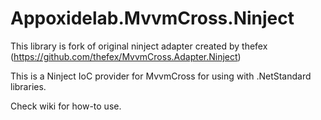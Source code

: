 # Appoxidelab.MvvmCross.Ninject
This library is fork of original ninject adapter created by thefex (https://github.com/thefex/MvvmCross.Adapter.Ninject)

This is a Ninject IoC provider for MvvmCross for using with .NetStandard libraries. 

Check wiki for how-to use.
